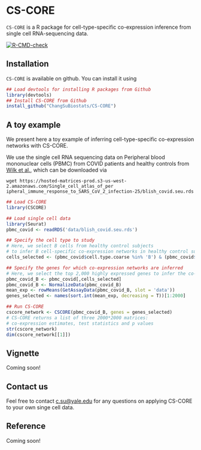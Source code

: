 # CS-CORE
`CS-CORE` is a R package for cell-type-specific co-expression inference from single cell RNA-sequencing data.

[![R-CMD-check](https://github.com/ChangSuBiostats/CS-CORE/actions/workflows/R-CMD-check.yaml/badge.svg)](https://github.com/ChangSuBiostats/CS-CORE/actions/workflows/R-CMD-check.yaml)

## Installation

`CS-CORE` is available on github. You can install it using

``` r
## Load devtools for installing R packages from Github
library(devtools)
## Install CS-CORE from Github
install_github("ChangSuBiostats/CS-CORE")
```

## A toy example

We present here a toy example of inferring cell-type-specific co-expression networks with CS-CORE. 

We use the single cell RNA sequencing data on Peripheral blood mononuclear cells (PBMC) from COVID patients and healthy controls from [Wilk et al.](https://www.nature.com/articles/s41591-020-0944-y), which can be downloaded via

```
wget https://hosted-matrices-prod.s3-us-west-2.amazonaws.com/Single_cell_atlas_of_per
ipheral_immune_response_to_SARS_CoV_2_infection-25/blish_covid.seu.rds
```

``` r
## Load CS-CORE
library(CSCORE) 

## Load single cell data
library(Seurat)
pbmc_covid <- readRDS('data/blish_covid.seu.rds')

## Specify the cell type to study
# Here, we select B cells from healthy control subjects 
# to infer B cell-specific co-expression networks in healthy control subjects
cells_selected <- (pbmc_covid$cell.type.coarse %in% 'B') & (pbmc_covid$Status == "Healthy")

## Specify the genes for which co-expression networks are inferred
# Here, we select the top 2,000 highly expressed genes to infer the co-expression network
pbmc_covid_B <- pbmc_covid[,cells_selected] 
pbmc_covid_B <- NormalizeData(pbmc_covid_B)
mean_exp <- rowMeans(GetAssayData(pbmc_covid_B, slot = 'data'))
genes_selected <- names(sort.int(mean_exp, decreasing = T))[1:2000]

## Run CS-CORE
cscore_network <- CSCORE(pbmc_covid_B, genes = genes_selected)
# CS-CORE returns a list of three 2000*2000 matrices:
# co-expression estimates, test statistics and p values
str(cscore_network) 
dim(cscore_network[[1]])
```

## Vignette
Coming soon!

## Contact us 

Feel free to contact <c.su@yale.edu> for any questions on applying CS-CORE to your own singe cell data. 

## Reference
Coming soon!
